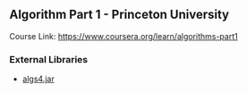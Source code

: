 ## Algorithm Part 1 - Princeton University

Course Link: https://www.coursera.org/learn/algorithms-part1

### External Libraries
- [algs4.jar](https://algs4.cs.princeton.edu/code/algs4.jar)